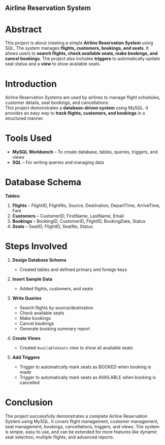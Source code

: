 ## Airline Reservation System
# Abstract
This project is about creating a simple **Airline Reservation System** using SQL. The system manages **flights, customers, bookings, and seats**.
It allows users to **search flights, check available seats, make bookings, and cancel bookings**. 
The project also includes **triggers** to automatically update seat status and a **view** to show available seats.

# Introduction
Airline Reservation Systems are used by airlines to manage flight schedules, customer details, seat bookings, and cancellations.  
This project demonstrates a **database-driven system** using MySQL. It provides an easy way to **track flights, customers, and bookings** in a structured manner.

# Tools Used
- **MySQL Workbench** – To create database, tables, queries, triggers, and views  
- **SQL** – For writing queries and managing data

# Database Schema
**Tables:**
1. **Flights** – FlightID, FlightNo, Source, Destination, DepartTime, ArriveTime, Fare  
2. **Customers** – CustomerID, FirstName, LastName, Email  
3. **Bookings** – BookingID, CustomerID, FlightID, BookingDate, Status  
4. **Seats** – SeatID, FlightID, SeatNo, Status  

# Steps Involved
1. **Design Database Schema**  
   - Created tables and defined primary and foreign keys  

2. **Insert Sample Data**  
   - Added flights, customers, and seats  

3. **Write Queries**  
   - Search flights by source/destination  
   - Check available seats  
   - Make bookings  
   - Cancel bookings  
   - Generate booking summary report  

4. **Create Views**  
   - Created `AvailableSeats` view to show all available seats  

5. **Add Triggers**  
   - Trigger to automatically mark seats as BOOKED when booking is made  
   - Trigger to automatically mark seats as AVAILABLE when booking is cancelled  

# Conclusion
The project successfully demonstrates a complete Airline Reservation System using MySQL.
It covers flight management, customer management, seat management, bookings, cancellations, triggers, and views.
The system is simple, easy to use, and can be extended for more features like dynamic seat selection, multiple flights, and advanced reports.
